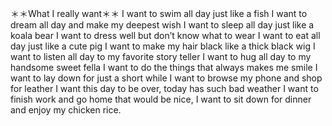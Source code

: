 ＊＊What I really want＊＊
I want to swim all day just like a fish
I want to dream all day and make my deepest wish
I want to sleep all day just like a koala bear
I want to dress well but don’t know what to wear
I want to eat all day just like a cute pig
I want to make my hair black like a thick black wig
I want to listen all day to my favorite story teller
I want to hug all day to my handsome sweet fella
I want to do the things that always makes me smile
I want to lay down for just a short while
I want to browse my phone and shop for leather
I want this day to be over, today has such bad weather
I want to finish work and go home that would be nice,
I want to sit down for dinner and enjoy my chicken rice.
